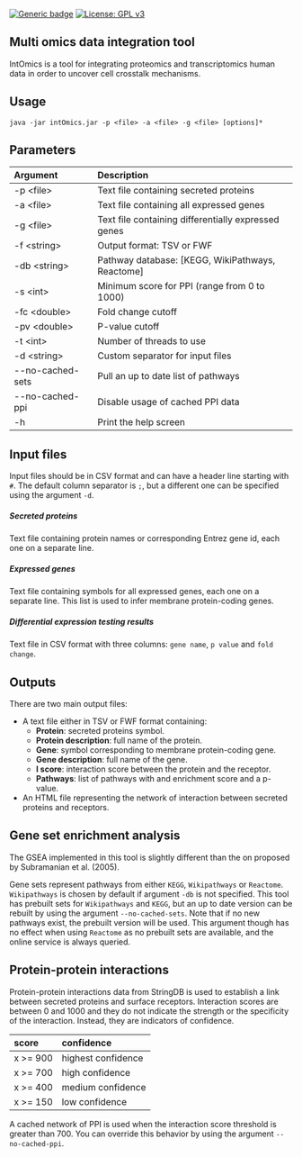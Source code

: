 <!-- badges: start -->
[![Generic badge](https://img.shields.io/badge/version-0.9--alpha.1-green)](https://shields.io/)
[![License: GPL v3](https://img.shields.io/badge/license-GPLv3-blue.svg)](https://www.gnu.org/licenses/gpl-3.0)
<!--badges: end -->
## Multi omics data integration tool
IntOmics is a tool for integrating proteomics and transcriptomics human data in order to uncover cell crosstalk mechanisms.


## Usage
```
java -jar intOmics.jar -p <file> -a <file> -g <file> [options]*
```

## Parameters

| Argument          | Description                                           |
|:------------------|:------------------------------------------------------|
| -p \<file>        | Text file containing secreted proteins                |
| -a \<file>        | Text file containing all expressed genes              |
| -g \<file>        | Text file containing differentially expressed genes   |
| -f \<string>      | Output format: TSV or FWF                             |
| -db \<string>     | Pathway database: [KEGG, WikiPathways, Reactome]      |
| -s \<int>         | Minimum score for PPI (range from 0 to 1000)          |
| -fc \<double>     | Fold change cutoff                                    |
| -pv \<double>     | P-value cutoff                                        |
| -t \<int>         | Number of threads to use                              |
| -d \<string>      | Custom separator for input files                      |
| --no-cached-sets  | Pull an up to date list of pathways                   |
| --no-cached-ppi   | Disable usage of cached PPI data                      |
| -h                | Print the help screen                                 |


## Input files
Input files should be in CSV format and can have a header line starting with `#`. The default column separator is `;`, but a different one can be specified using the argument `-d`.

##### Secreted proteins
Text file containing protein names or corresponding Entrez gene id, each one on a separate line.
##### Expressed genes
Text file containing symbols for all expressed genes, each one on a separate line. This list is used to infer membrane protein-coding genes.
##### Differential expression testing results
Text file in CSV format with three columns: `gene name`, `p value` and `fold change`. 


## Outputs
There are two main output files:
* A text file either in TSV or FWF format containing:
    * **Protein**: secreted proteins symbol.
    * **Protein description**: full name of the protein.
    * **Gene**: symbol corresponding to membrane protein-coding gene.
    * **Gene description**: full name of the gene.
    * **I score**: interaction score between the protein and the receptor.
    * **Pathways**: list of pathways with and enrichment score and a p-value.
* An HTML file representing the network of interaction between secreted proteins and receptors.
    
## Gene set enrichment analysis
The GSEA implemented in this tool is slightly different than the on proposed by Subramanian et al. (2005).

Gene sets represent pathways from either `KEGG`, `Wikipathways` or `Reactome`. `Wikipathways` is chosen by default if argument `-db` is not specified. 
This tool has prebuilt sets for `Wikipathways` and `KEGG`, but an up to date version can be rebuilt by using the argument `--no-cached-sets`.
Note that if no new pathways exist, the prebuilt version will be used.
This argument though has no effect when using `Reactome` as no prebuilt sets are available, and the online service is always queried.
 
## Protein-protein interactions
Protein-protein interactions data from StringDB is used to establish a link between secreted proteins and surface receptors.
Interaction scores are between 0 and 1000 and they do not indicate the strength or the specificity of the interaction.
Instead, they are indicators of confidence.

| score               | confidence              |
|:--------------------|:------------------------|
| x >= 900            | highest confidence      |
| x >= 700            | high confidence         |
| x >= 400            | medium confidence       |
| x >= 150            | low confidence          |

A cached network of PPI is used when the interaction score threshold is greater than 700.
You can override this behavior by using the argument `--no-cached-ppi`.







